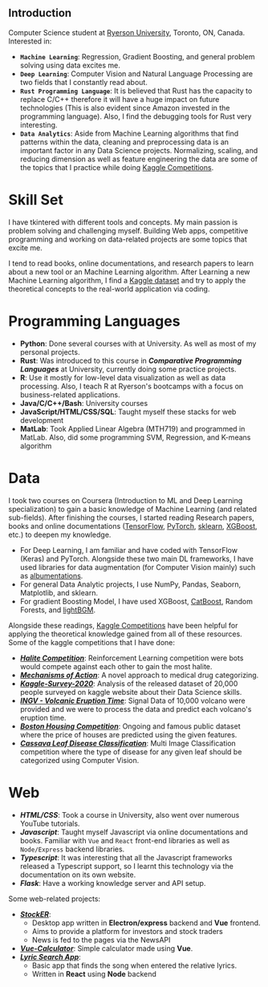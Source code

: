 ## Introduction

Computer Science student at [Ryerson University](https://www.ryerson.ca/), Toronto, ON, Canada. Interested in:

- **```Machine Learning```**: Regression, Gradient Boosting, and general problem solving using data excites me.
- **```Deep Learning```**: Computer Vision and Natural Language Processing are two fields that I constantly read about.
- **```Rust Programming Language```**: It is believed that Rust has the capacity to replace C/C++ therefore it will have a huge impact on future technologies (This is also evident since Amazon invested in the programming language). Also, I find the debugging tools for Rust very interesting.
- **```Data Analytics```**: Aside from Machine Learning algorithms that find patterns within the data, cleaning and preprocessing data is an important factor in any Data Science projects. Normalizing, scaling, and reducing dimension as well as feature engineering the data are some of the topics that I practice while doing [Kaggle Competitions](https://www.kaggle.com/competitions).

# Skill Set

I have tkintered with different tools and concepts. My main passion is problem solving and challenging myself. Building Web apps, competitive programming and working on data-related projects are some topics that excite me.

I tend to read books, online documentations, and research papers to learn about a new tool or an Machine Learning algorithm. After Learning a new Machine Learning algorithm, I find a [Kaggle dataset](https://www.kaggle.com/datasets) and try to apply the theoretical concepts to the real-world application via coding.

# Programming Languages
- **Python**: Done several courses with at University. As well as most of my personal projects.
- **Rust**: Was introduced to this course in ***Comparative Programming Languages*** at University, currently doing some practice projects.
- **R**: Use it mostly for low-level data visualization as well as data processing. Also, I teach R at Ryerson's bootcamps with a focus on business-related applications.
- **Java/C/C++/Bash**: University courses
- **JavaScript/HTML/CSS/SQL**: Taught myself these stacks for web development
- **MatLab**: Took Applied Linear Algebra (MTH719) and programmed in MatLab. Also, did some programming SVM, Regression, and K-means algorithm

# Data
I took two courses on Coursera (Introduction to ML and Deep Learning specialization) to gain a basic knowledge of Machine Learning (and related sub-fields). After finishing the courses, I started reading Research papers, books and online documentations ([TensorFlow](https://www.tensorflow.org/api_docs), [PyTorch](https://pytorch.org/docs/stable/index.html), [sklearn](https://scikit-learn.org/stable/), [XGBoost](https://xgboost.readthedocs.io/en/latest/python/python_intro.html), etc.) to deepen my knowledge. 

- For Deep Learning, I am familiar and have coded with TensorFlow (Keras) and PyTorch. Alongside these two main DL frameworks, I have used libraries for data augmentation (for Computer Vision mainly) such as [albumentations](https://albumentations.ai/).
- For general Data Analytic projects, I use NumPy, Pandas, Seaborn, Matplotlib, and sklearn.
- For gradient Boosting Model, I have used XGBoost, [CatBoost](https://catboost.ai/), Random Forests, and [lightBGM](https://lightgbm.readthedocs.io/en/latest/Features.html).

Alongside these readings, [Kaggle Competitions](https://www.kaggle.com/competitions) have been helpful for applying the theoretical knowledge gained from all of these resources. Some of the kaggle competitions that I have done:

- ***[Halite Competition](https://github.com/damoonsh/Halite)***: Reinforcement Learning competition were bots would compete against each other to gain the most halite.
- ***[Mechanisms of Action](https://github.com/damoonsh/MoA)***: A novel approach to medical drug categorizing. 
- ***[Kaggle-Survey-2020](https://github.com/damoonsh/Kaggle-Survey-2020)***: Analysis of the released dataset of 20,000 people surveyed on kaggle website about their Data Science skills.
- ***[INGV - Volcanic Eruption Time](https://github.com/damoonsh/Volcano)***: Signal Data of 10,000 volcano were provided and we were to process the data and predict each volcano's eruption time.
- ***[Boston Housing Competition](https://github.com/damoonsh/Housing-Competition)***: Ongoing and famous public dataset where the price of houses are predicted using the given features.
- ***[Cassava Leaf Disease Classification](https://github.com/damoonsh/Cassava-Leaf-Disease-Classification)***: Multi Image Classification competition where the type of disease for any given leaf should be categorized using Computer Vision.

# Web
- ***HTML/CSS***: Took a course in University, also went over numerous YouTube tutorials.
- ***Javascript***: Taught myself Javascript via online documentations and books. Familiar with `Vue` and `React` front-end libraries as well as `Node/Express` backend libraries. 
- ***Typescript***: It was interesting that all the Javascript frameworks released a Typescript support, so I learnt this technology via the documentation on its own website.
- ***Flask***: Have a working knowledge server and API setup.

Some web-related projects:
- ***[StockER](https://github.com/damoonsh/StockER)***: 
    - Desktop app written in **Electron/express** backend and **Vue** frontend.
    - Aims to provide a platform for investors and stock traders
    - News is fed to the pages via the NewsAPI
- ***[Vue-Calculator](https://github.com/damoonsh/Vue-Calculator)***: Simple calculator made using **Vue**.
- ***[Lyric Search App](https://github.com/damoonsh/Lyric-search-app)***: 
    - Basic app that finds the song when entered the relative lyrics.
    - Written in **React** using **Node** backend


